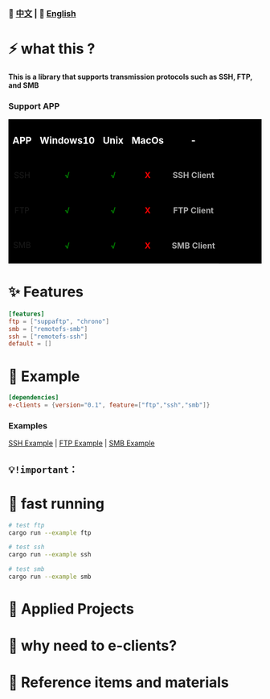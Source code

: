 ### 📄 [中文](docs/README.zh.md)  | 📄  [English](README.md)

# ⚡ what this ?
**This is a library that supports transmission protocols such as SSH, FTP, and SMB**

### Support APP
<table style="background:#000">
  <tr>
    <th><h3 style="color:#fff"><center>APP</center></h3></th>
    <th><h3 style="color:#fff"><center>Windows10</center></h3></th>
    <th><h3 style="color:#fff"><center>Unix</center></h3></th>
    <th><h3 style="color:#fff"><center>MacOs</center></h3></th>
    <th><h3 style="color:#fff"><center>-</center></h3></th>
  </tr>
  <tr>
    <td><center>SSH</center></td>
    <td><h4 style="color:green"><center>√</center></h4></td>
    <td><h4 style="color:green"><center>√</center></h4></td>
    <td><h4 style="color:red"><center>X</center></h4></td>
    <td><h4 style="color:#aaa"><center>SSH Client</center></h4></td>
  </tr>
  <tr>
    <td><center>FTP</center></td>
    <td><h4 style="color:green"><center>√</center></h4></td>
    <td><h4 style="color:green"><center>√</center></h4></td>
    <td><h4 style="color:red"><center>X</center></h4></td>
    <td><h4 style="color:#aaa"><center>FTP Client</center></h4></td>
  </tr>
  <tr>
    <td><center>SMB</center></td>
    <td><h4 style="color:green"><center>√</center></h4></td>
    <td><h4 style="color:green"><center>√</center></h4></td>
    <td><h4 style="color:red"><center>X</center></h4></td>
    <td><h4 style="color:#aaa"><center>SMB Client</center></h4></td>
  </tr>
</table>

# ✨ Features
```toml
[features]
ftp = ["suppaftp", "chrono"]
smb = ["remotefs-smb"]
ssh = ["remotefs-ssh"]
default = []
```

# 📖 Example
```toml
[dependencies]
e-clients = {version="0.1", feature=["ftp","ssh","smb"]}
```

### Examples
[SSH Example](examples/ssh.rs) | [FTP Example](examples/ftp.rs) | [SMB Example](examples/smb.rs)


## `💡!important：`

# 🚀 fast running
```sh
# test ftp
cargo run --example ftp

# test ssh
cargo run --example ssh

# test smb
cargo run --example smb
```

# 🦊 Applied Projects
<!-- [E-NetScan](https://github.com/EternalNight996/e-netscan.git): The network scanning project (which supports both command line and cross platform graphical interface) is under development.. -->

# 🔭 why need to e-clients?
<!-- At first, I wanted to complete a cross network scanning project to help me complete some work. I referred to many open source projects, but these projects have some defects that do not meet my needs, so I have e-libscanner.
(process host and port scanning, and support domain name resolution, route tracking, fingerprint scanning, service scanning, asynchronous scanning, scalability and more)
The bottom layer is by calling [npcap]（ https://nmap.org/npcap/ ）And [WinPcap]（ https://www.winpcap.org/ ）Packet capture service;
The service API is [libpnet]（ https://github.com/libpnet/libpnet ); -->

# 🙋 Reference items and materials
<!-- ✨ [RustScan] https://github.com/RustScan/RustScan : Rustlike nmapscan
✨ [netscan] https://github.com/shellrow/netscan : Rust Network Scanner
✨ [libpnet](libpnet) https://github.com/libpnet/libpnet ● The background base of the interplatform network - mainly using captivity services ([npcap]) https://nmap.org/npcap/ with [WinPcap]( https://www.winpcap.org/ ) -->